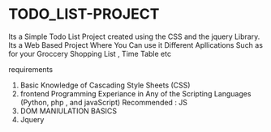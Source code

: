 # TODO_LIST-PROJECT
Its a Simple Todo List Project created using the CSS and the jquery Library. Its a Web Based Project Where You Can use it Different Apllications Such as for your Groccery Shopping List , Time Table etc

requirements 
1. Basic Knowledge of Cascading Style Sheets (CSS)
2. frontend Programming Experiance in Any of the Scripting Languages (Python, php , and javaScript) Recommended : JS
3. DOM MANIULATION BASICS
4. Jquery 
